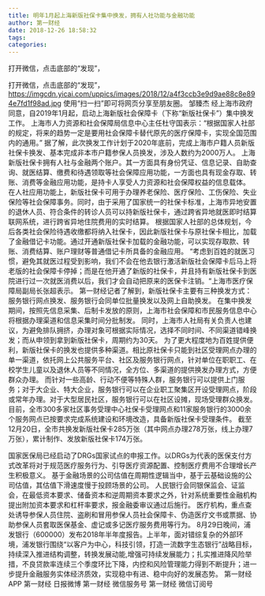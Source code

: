 ```yaml
---
title: 明年1月起上海新版社保卡集中换发，拥有人社功能与金融功能
author: 第一财经
date: 2018-12-26 18:58:32
tags: 
categories: 
---
```

打开微信，点击底部的“发现”，
<!-- more -->
打开微信，点击底部的“发现”，
https://imgcdn.yicai.com/uppics/images/2018/12/a4f3ccb3e9d9ae88c8e894e7fd1f98ad.jpg
使用“扫一扫”即可将网页分享至朋友圈。
邹臻杰
经上海市政府同意，自2019年1月起，启动上海新版社会保障卡（下称“新版社保卡”）集中换发工作。
上海市人力资源和社会保障局信息中心主任杜守国表示：“根据国家人社部的规定，将来的趋势一定是要用社会保障卡替代原先的医疗保障卡，实现全国范围内的通用。”
据了解，此次换发工作计划于2020年底前，完成上海市户籍人员新版社保卡换发、基本完成非本市户籍参保人员换发，涉及人数约为2000万人。
上海新版社保卡拥有人社与金融两个账户。其一方面具有身份凭证、信息记录、自助查询、就医结算、缴费和待遇领取等社会保障应用功能，一方面也具有现金存取、转账、消费等金融应用功能，是持卡人享受人力资源和社会保障权益的信息载体。
在人社应用功能上，新版社保卡可用于办理养老保险、医疗保险、工伤保险、失业保险等社会保障事务。同时，由于采用了国家统一的社保卡标准，上海市异地安置的退休人员、符合条件的转诊人员可以持新版社保卡，通过跨省异地就医即时结算联网系统，进行跨省异地住院费用的实时结算。
根据国家人社部的总体规划，今后各类社会保险待遇收缴都将纳入社保卡，因此新版社保卡与原社保卡相比，加载了金融借记卡功能。通过开通新版社保卡加载的金融功能，可以实现存取款、转账、消费结算、账户理财等普通借记卡所具备的金融应用。
“考虑到百姓的就医习惯，避免其就医过程受到影响，我们不会在他去银行激活新版社会保障卡后马上将老版的社会保障卡停掉；而是在他开通了新版的社保卡，并且持有新版社保卡到医院进行过一次就医消费以后，我们才会自动把原来的医保卡注销。“上海市医疗保障局副局长张超表示。
第一财经记者了解到，新版社保卡主要有三种换发方式：服务银行网点换发、服务银行会同单位批量换发以及网上自助换发。
在集中换发期间，按照先信息采集、后制卡发放的原则，上海市社会保障和市民服务信息中心将根据办理渠道和信息采集时间分批制发。
同时，上海市人社局有关负责人也建议，为避免排队拥挤，办理对象可根据实际情况，选择不同时间、不同渠道错峰换发；而从申领到拿到新版社保卡，周期约为30天。
为了更大程度地为百姓提供便利，新版社保卡的换发也提供多种渠道。相比原社保卡只能到社区受理网点办理的单一渠道，依托网上公共服务平台、社区及服务银行网点，针对单位在职职工、在校学生儿童以及退休人员等不同情况，全方位、多渠道的提供换发办理方式，方便群众办理。
而针对一些高龄、行动不便等特殊人群，服务银行可以提供上门服务；对于大企业、特大企业，服务银行可以在企业职工聚集区开设受理网点，阶段或常年办理。对于大型居民社区，服务银行可以在社区设摊，现场受理群众换发。
目前，全市300多家社区事务受理中心社保卡受理网点和11家服务银行的3000余个服务网点已按要求完成系统建设和环境改造，具备新版社保卡受理条件。
截至12月20日，全市共换发新版社保卡285万张（其中网点办理278万张，线上办理7万张），累计制作、发放新版社保卡174万张。
 
 
国家医保局已经启动了DRGs国家试点的申报工作。以DRGs为代表的医保支付方式改革将对于规范医疗服务行为、引导医疗资源配置、控制医疗费用不合理增长产生积极意义。
基于金融场景的公司估值在周期性逻辑当中，基于云基础设施的公司估值，其估值下滑速度慢于投顾场景的公司。
人民银行会同银保监会、证监会，在最低资本要求、储备资本和逆周期资本要求之外，针对系统重要性金融机构提出附加资本要求和杠杆率要求，报金融委审议通过后施行。
医疗机构，重点查处诱导参保人员住院、盗刷和冒用参保人员社会保障卡、伪造医疗文书或票据、协助参保人员套取医保基金、虚记或多记医疗服务费用等行为。
8月29日晚间，浦发银行（600000）发布2018年半年度报告。上半年，面对错综复杂的外部环境，浦发银行围绕“以客户为中心，科技引领，打造一流数字生态银行”战略目标，持续深入推进结构调整，转换发展动能,增强可持续发展能力；扎实推进降风险举措，不良贷款率连续三个季度环比下降，内控和风险管理能力得到不断提升；进一步提升金融服务实体经济质效，实现稳中有进、稳中向好的发展态势。
第一财经
APP
第一财经
日报微博
第一财经
微信服务号
第一财经
微信订阅号
